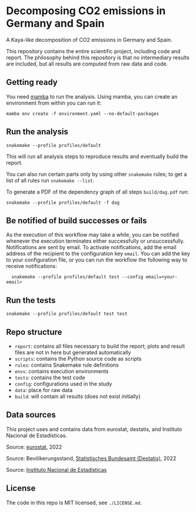 # Decomposing CO2 emissions in Germany and Spain

A Kaya-like decomposition of CO2 emissions in Germany and Spain.

This repository contains the entire scientific project, including code and report. The philosophy behind this repository is that no intermediary results are included, but all results are computed from raw data and code.

## Getting ready

You need [mamba](https://mamba.readthedocs.io/en/latest/) to run the analysis. Using mamba, you can create an environment from within you can run it:

    mamba env create -f environment.yaml --no-default-packages

## Run the analysis

    snakemake --profile profiles/default

This will run all analysis steps to reproduce results and eventually build the report.

You can also run certain parts only by using other `snakemake` rules; to get a list of all rules run `snakemake --list`.

To generate a PDF of the dependency graph of all steps `build/dag.pdf` run:

    snakemake --profile profiles/default -f dag

## Be notified of build successes or fails

  As the execution of this workflow may take a while, you can be notified whenever the execution terminates either successfully or unsuccessfully. Notifications are sent by email. To activate notifications, add the email address of the recipient to the configuration key `email`. You can add the key to your configuration file, or you can run the workflow the following way to receive notifications:

      snakemake --profile profiles/default test --config email=<your-email>

## Run the tests

    snakemake --profile profiles/default test test

## Repo structure

* `report`: contains all files necessary to build the report; plots and result files are not in here but generated automatically
* `scripts`: contains the Python source code as scripts
* `rules`: contains Snakemake rule definitions
* `envs`: contains execution environments
* `tests`: contains the test code
* `config`: configurations used in the study
* `data`: place for raw data
* `build`: will contain all results (does not exist initially)

## Data sources

This project uses and contains data from eurostat, destatis, and Instituto Nacional de Estadísticas.

Source: [eurostat](https://ec.europa.eu/eurostat/web/main/home), 2022

Source: Bevölkerungsstand, [Statistisches Bundesamt (Destatis)](https://www.destatis.de), 2022

Source: [Instituto Nacional de Estadísticas](www.ine.es)

## License

The code in this repo is MIT licensed, see `./LICENSE.md`.
